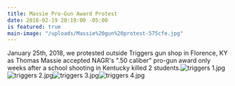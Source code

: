 ```yaml
---
title: Massie Pro-Gun Award Protest
date: 2018-02-19 20:19:00 -05:00
is featured: true
main-image: "/uploads/Massie%20gun%20protest-575cfe.jpg"
---
```


January 25th, 2018, we protested outside Triggers gun shop in Florence, KY as Thomas Massie accepted NAGR's ".50 caliber" pro-gun award only weeks after a school shooting in Kentucky killed 2 students.![triggers 1.jpg](/uploads/triggers%201.jpg)![triggers 2.jpg](/uploads/triggers%202.jpg)![triggers 3.jpg](/uploads/triggers%203.jpg)![triggers 4.jpg](/uploads/triggers%204.jpg)